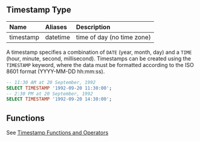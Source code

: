 
## Timestamp Type

| Name | Aliases | Description |
|:---|:---|:---|
| timestamp | datetime | time of day (no time zone) |

A timestamp specifies a combination of `DATE` (year, month, day) and a `TIME` (hour, minute, second, millisecond). Timestamps can be created using the `TIMESTAMP` keyword, where the data must be formatted according to the ISO 8601 format (YYYY-MM-DD hh:mm:ss).

```sql
-- 11:30 AM at 20 September, 1992
SELECT TIMESTAMP '1992-09-20 11:30:00';
-- 2:30 PM at 20 September, 1992
SELECT TIMESTAMP '1992-09-20 14:30:00';
```

## Functions
See [Timestamp Functions and Operators](../functions/timestamp_functions)